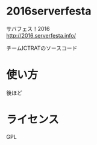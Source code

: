 # 2016serverfesta

サバフェス！2016  
http://2016.serverfesta.info/

チームICTRATのソースコード  

# 使い方

後ほど

# ライセンス

GPL

